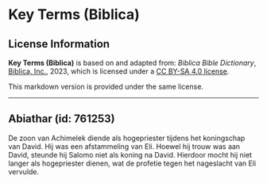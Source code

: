 # Key Terms (Biblica)

## License Information

**Key Terms (Biblica)** is based on and adapted from: _Biblica Bible Dictionary_, [Biblica, Inc.](https://www.biblica.com/), 2023, which is licensed under a [CC BY-SA 4.0 license](https://creativecommons.org/licenses/by-sa/4.0/legalcode.en).

This markdown version is provided under the same license.



--------------------------------

## Abiathar (id: 761253)

De zoon van Achimelek diende als hogepriester tijdens het koningschap van David. Hij was een afstammeling van Eli. Hoewel hij trouw was aan David, steunde hij Salomo niet als koning na David. Hierdoor mocht hij niet langer als hogepriester dienen, wat de profetie tegen het nageslacht van Eli vervulde.


